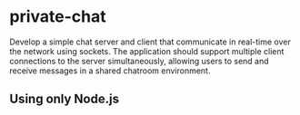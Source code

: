 # private-chat
Develop a simple chat server and client that communicate in real-time over the network 
using sockets. The application should support multiple client connections to the server 
simultaneously, allowing users to send and receive messages in a shared chatroom 
environment.
## Using only Node.js
